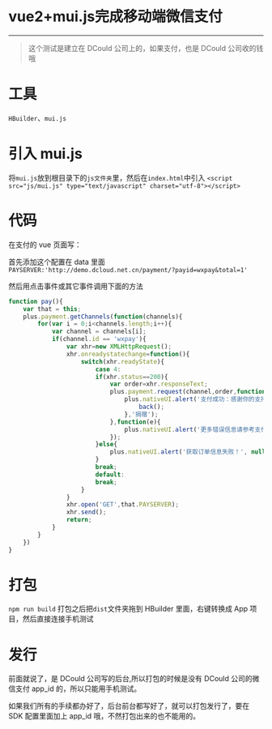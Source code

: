 #  vue2+mui.js完成移动端微信支付

---

> 这个测试是建立在 DCould 公司上的，如果支付，也是 DCould 公司收的钱哦

# 工具

`HBuilder`、`mui.js`

# 引入 mui.js

将`mui.js`放到根目录下的`js文件夹`里，然后在`index.html`中引入 `<script src="js/mui.js" type="text/javascript" charset="utf-8"></script>`

# 代码

在支付的 vue 页面写：

首先添加这个配置在 data 里面 `PAYSERVER:'http://demo.dcloud.net.cn/payment/?payid=wxpay&total=1'`

然后用点击事件或其它事件调用下面的方法

```js
function pay(){
	var that = this;
	plus.payment.getChannels(function(channels){
		for(var i = 0;i<channels.length;i++){
			var channel = channels[i];
			if(channel.id == 'wxpay'){
				var xhr=new XMLHttpRequest();
				xhr.onreadystatechange=function(){
					switch(xhr.readyState){
						case 4:
						if(xhr.status==200){
							var order=xhr.responseText;
							plus.payment.request(channel,order,function(result){
								plus.nativeUI.alert('支付成功：感谢你的支持，我们会继续努力完善产品。',function(){
									back();
								},'捐赠');
							},function(e){
								plus.nativeUI.alert('更多错误信息请参考支付(Payment)规范文档：http://www.html5plus.org/#specification#/specification/Payment.html', null, '支付失败：'+e.code);
							});
						}else{
							plus.nativeUI.alert('获取订单信息失败！', null, '捐赠');
						}
						break;
						default:
						break;
					}
				}
				xhr.open('GET',that.PAYSERVER);
				xhr.send();
				return;
			}
		}
	})
}
```

# 打包

`npm run build` 打包之后把`dist`文件夹拖到 HBuilder 里面，右键转换成 App 项目，然后直接连接手机测试

# 发行

前面就说了，是 DCould 公司写的后台,所以打包的时候是没有 DCould 公司的微信支付 app_id 的，所以只能用手机测试。

如果我们所有的手续都办好了，后台前台都写好了，就可以打包发行了，要在 SDK 配置里面加上 app_id 哦，不然打包出来的也不能用的。
